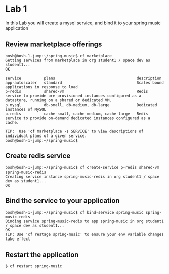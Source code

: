 # Lab 1

In this Lab you will create a mysql service, and bind it to your spring music application

## Review marketplace offerings 

```
bosh@bosh-1-jump:~/spring-music$ cf marketplace
Getting services from marketplace in org student1 / space dev as student1...
OK

service          plans                                    description
app-autoscaler   standard                                 Scales bound applications in response to load
p-redis          shared-vm                                Redis service to provide pre-provisioned instances configured as a datastore, running on a shared or dedicated VM.
p.mysql          db-small, db-medium, db-large            Dedicated instances of MySQL
p.redis          cache-small, cache-medium, cache-large   Redis service to provide on-demand dedicated instances configured as a cache.

TIP:  Use 'cf marketplace -s SERVICE' to view descriptions of individual plans of a given service.
bosh@bosh-1-jump:~/spring-music$ 
```
## Create redis service 

```
bosh@bosh-1-jump:~/spring-music$ cf create-service p-redis shared-vm spring-music-redis
Creating service instance spring-music-redis in org student1 / space dev as student1...
OK

```

## Bind the service to your application
```
bosh@bosh-1-jump:~/spring-music$ cf bind-service spring-music spring-music-redis
Binding service spring-music-redis to app spring-music in org student1 / space dev as student1...
OK
TIP: Use 'cf restage spring-music' to ensure your env variable changes take effect
```

## Restart the application
```
$ cf restart spring-music
```



